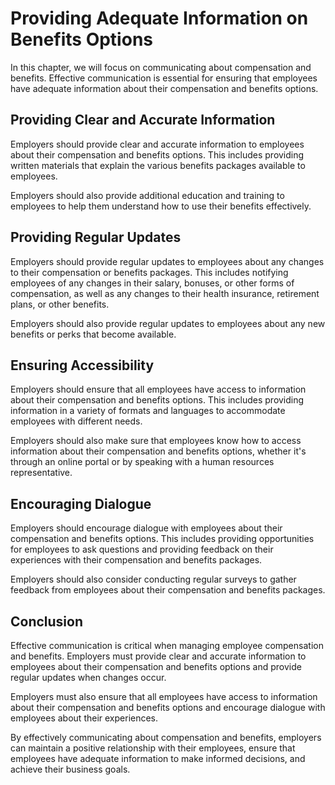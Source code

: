 # Providing Adequate Information on Benefits Options

In this chapter, we will focus on communicating about compensation and benefits. Effective communication is essential for ensuring that employees have adequate information about their compensation and benefits options.

Providing Clear and Accurate Information
----------------------------------------

Employers should provide clear and accurate information to employees about their compensation and benefits options. This includes providing written materials that explain the various benefits packages available to employees.

Employers should also provide additional education and training to employees to help them understand how to use their benefits effectively.

Providing Regular Updates
-------------------------

Employers should provide regular updates to employees about any changes to their compensation or benefits packages. This includes notifying employees of any changes in their salary, bonuses, or other forms of compensation, as well as any changes to their health insurance, retirement plans, or other benefits.

Employers should also provide regular updates to employees about any new benefits or perks that become available.

Ensuring Accessibility
----------------------

Employers should ensure that all employees have access to information about their compensation and benefits options. This includes providing information in a variety of formats and languages to accommodate employees with different needs.

Employers should also make sure that employees know how to access information about their compensation and benefits options, whether it's through an online portal or by speaking with a human resources representative.

Encouraging Dialogue
--------------------

Employers should encourage dialogue with employees about their compensation and benefits options. This includes providing opportunities for employees to ask questions and providing feedback on their experiences with their compensation and benefits packages.

Employers should also consider conducting regular surveys to gather feedback from employees about their compensation and benefits packages.

Conclusion
----------

Effective communication is critical when managing employee compensation and benefits. Employers must provide clear and accurate information to employees about their compensation and benefits options and provide regular updates when changes occur.

Employers must also ensure that all employees have access to information about their compensation and benefits options and encourage dialogue with employees about their experiences.

By effectively communicating about compensation and benefits, employers can maintain a positive relationship with their employees, ensure that employees have adequate information to make informed decisions, and achieve their business goals.
